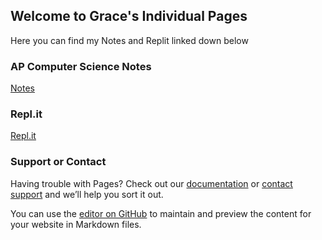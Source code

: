 ## Welcome to Grace's Individual Pages

Here you can find my Notes and Replit linked down below

### AP Computer Science Notes

[Notes](https://docs.google.com/document/d/1dFJccMrcsShhnTnlHlOgUr9Pw3E7xz5TUFw5p1UVCMA/edit?usp=sharing)

### Repl.it

[Repl.it](https://replit.com/@GraceLe1/datastructurescode#.replit)


### Support or Contact

Having trouble with Pages? Check out our [documentation](https://docs.github.com/categories/github-pages-basics/) or [contact support](https://support.github.com/contact) and we’ll help you sort it out.

You can use the [editor on GitHub](https://github.com/gracele246/individualgit/edit/gh-pages/index.md) to maintain and preview the content for your website in Markdown files.
